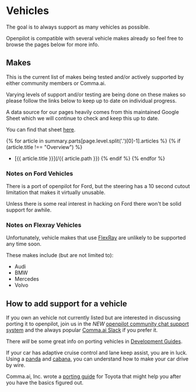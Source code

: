 # Vehicles

The goal is to always support as many vehicles as possible.

Openpilot is compatible with several vehicle makes already so feel free to browse the pages below for more info.

## Makes

This is the current list of makes being tested and/or actively supported by either community members or Comma.ai.

Varying levels of support and/or testing are being done on these makes so please follow the links below to keep up to date on individual progress.

A data source for our pages heavily comes from this maintained Google Sheet which we will continue to check and keep this up to date.

You can find that sheet [here](https://docs.google.com/spreadsheets/d/1yDj2PqF-q9vcqpuMI9mnEmXTo-c056MQEaZUHmqGFnc/edit?usp=sharing).

{% for article in summary.parts[page.level.split('.')[0]-1].articles %}
{% if (article.title !== "Overview") %}
 - [{{ article.title }}](/{{ article.path }})
{% endif %}
{% endfor %}

### Notes on Ford Vehicles

There is a port of openpilot for Ford, but the steering has a 10 second
cutout limitation that makes it virtually unusable.

Unless there is some real interest in hacking on Ford there won't be solid support
for awhile.

### Notes on Flexray Vehicles

Unfortunately, vehicle makes that use [FlexRay](https://en.wikipedia.org/wiki/FlexRay) are
unlikely to be supported any time soon.

These makes include (but are not limited to):

- Audi
- BMW
- Mercedes
- Volvo

## How to add support for a vehicle

If you own an vehicle not currently listed
but are interested in discussing porting it to openpilot,
join us in the *NEW* [openpilot community chat support system](https://spectrum.chat/openpilot) and the
always popular [Comma.ai Slack](https://slack.comma.ai/) if you prefer it.

There *will* be some great info on porting vehicles in [Development Guides](../development/guides/).

If your car has adaptive cruise control and lane keep assist, you are in luck.
Using a [panda](https://comma.ai/shop/products/panda-obd-ii-dongle/) and
[cabana](https://community.comma.ai/cabana/), you can understand how to
make your car drive by wire.

Comma.ai, Inc. wrote a [porting guide](https://medium.com/@comma_ai/openpilot-port-guide-for-toyota-models-e5467f4b5fe6) for
Toyota that might help you after you have the basics figured out.
